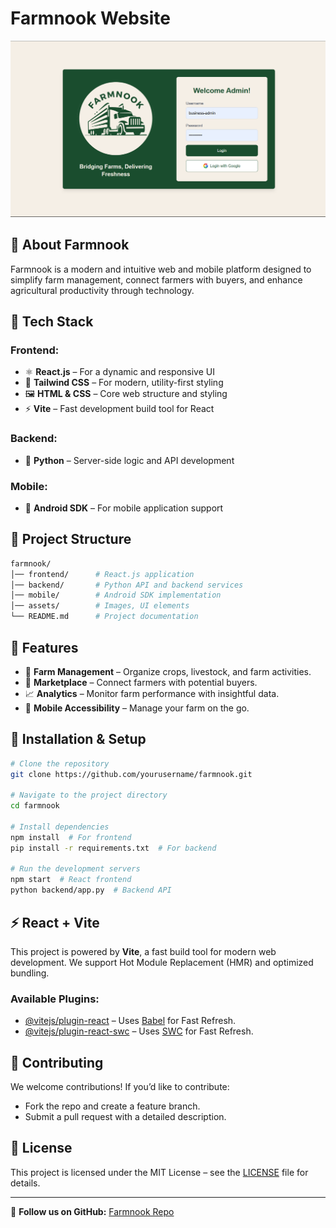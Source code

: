 # Farmnook Website

![Farmnook Logo](./src/assets/images/landing.png)

## 🌱 About Farmnook

Farmnook is a modern and intuitive web and mobile platform designed to simplify farm management, connect farmers with buyers, and enhance agricultural productivity through technology.

## 🚀 Tech Stack

### Frontend:

- ⚛️ **React.js** – For a dynamic and responsive UI
- 🎨 **Tailwind CSS** – For modern, utility-first styling
- 🖼 **HTML & CSS** – Core web structure and styling
- ⚡ **Vite** – Fast development build tool for React

### Backend:

- 🐍 **Python** – Server-side logic and API development

### Mobile:

- 📱 **Android SDK** – For mobile application support

## 📂 Project Structure

```bash
farmnook/
│── frontend/      # React.js application
│── backend/       # Python API and backend services
│── mobile/        # Android SDK implementation
│── assets/        # Images, UI elements
└── README.md      # Project documentation
```

## 🎯 Features

- 🌾 **Farm Management** – Organize crops, livestock, and farm activities.
- 🛒 **Marketplace** – Connect farmers with potential buyers.
- 📈 **Analytics** – Monitor farm performance with insightful data.
- 📲 **Mobile Accessibility** – Manage your farm on the go.

## 📜 Installation & Setup

```sh
# Clone the repository
git clone https://github.com/yourusername/farmnook.git

# Navigate to the project directory
cd farmnook

# Install dependencies
npm install  # For frontend
pip install -r requirements.txt  # For backend

# Run the development servers
npm start  # React frontend
python backend/app.py  # Backend API
```

## ⚡ React + Vite

This project is powered by **Vite**, a fast build tool for modern web development. We support Hot Module Replacement (HMR) and optimized bundling.

### Available Plugins:

- [@vitejs/plugin-react](https://github.com/vitejs/vite-plugin-react/blob/main/packages/plugin-react/README.md) – Uses [Babel](https://babeljs.io/) for Fast Refresh.
- [@vitejs/plugin-react-swc](https://github.com/vitejs/vite-plugin-react-swc) – Uses [SWC](https://swc.rs/) for Fast Refresh.

## 📢 Contributing

We welcome contributions! If you’d like to contribute:

- Fork the repo and create a feature branch.
- Submit a pull request with a detailed description.

## 📄 License

This project is licensed under the MIT License – see the [LICENSE](LICENSE) file for details.

---

🔗 **Follow us on GitHub:** [Farmnook Repo](https://github.com/yourusername/farmnook)
